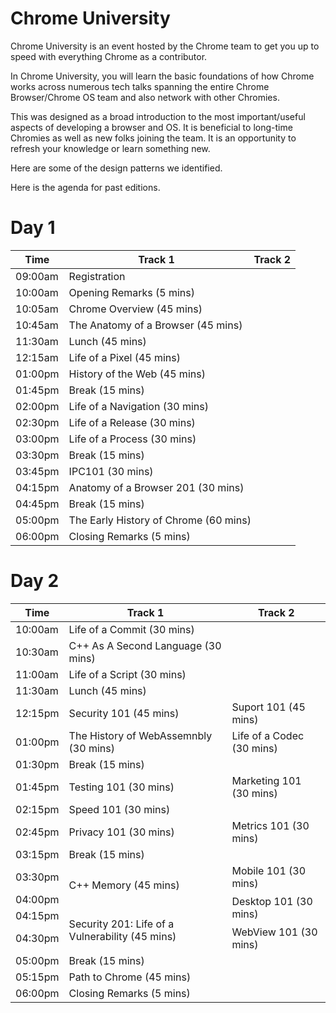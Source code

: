 # Chrome University

Chrome University is an event hosted by the Chrome team to get you up to speed with everything Chrome as a contributor. 

In Chrome University, you will learn the basic foundations of how Chrome works across numerous tech talks spanning the entire Chrome Browser/Chrome OS team and also network with other Chromies. 

This was designed as a broad introduction to the most important/useful aspects of developing a browser and OS. It is beneficial to long-time Chromies as well as new folks joining the team. It is an opportunity to refresh your knowledge or learn something new.

Here are some of the design patterns we identified.

Here is the agenda for past editions.

# Day 1

<table>
    <thead>
        <tr>
            <th>Time</th>
            <th>Track 1</th>
            <th>Track 2</th>
        </tr>
    </thead>
    <tbody>
        <tr>
            <td>09:00am</td>
            <td colspan=2>Registration</td>
        </tr>
        <tr>
            <td>10:00am</td>
            <td colspan=2>Opening Remarks (5 mins)</td>
        </tr>
        <tr>
            <td>10:05am</td>
            <td colspan=2>Chrome Overview (45 mins)</td>
        </tr>
        <tr>
            <td>10:45am</td>
            <td>The Anatomy of a Browser (45 mins)</td>
            <td></td>
        </tr>
        <tr>
            <td>11:30am</td>
            <td colspan=2>Lunch (45 mins)</td>
        </tr>
        <tr>
            <td>12:15am</td>
            <td>Life of a Pixel (45 mins)</td>
            <td></td>
        </tr>
        <tr>
            <td>01:00pm</td>
            <td>History of the Web (45 mins)</td>
            <td></td>
        </tr>
        <tr>
            <td>01:45pm</td>
            <td colspan=2>Break (15 mins)</td>
        </tr>
        <tr>
            <td>02:00pm</td>
            <td>Life of a Navigation (30 mins)</td>
            <td></td>
        </tr>
        <tr>
            <td>02:30pm</td>
            <td>Life of a Release (30 mins)</td>
            <td></td>
        </tr>
        <tr>
            <td>03:00pm</td>
            <td>Life of a Process (30 mins)</td>
            <td></td>
        </tr>
        <tr>
            <td>03:30pm</td>
            <td colspan=2>Break (15 mins)</td>
        </tr>
        <tr>
            <td>03:45pm</td>
            <td>IPC101 (30 mins)</td>
            <td></td>
        </tr>
        <tr>
            <td>04:15pm</td>
            <td>Anatomy of a Browser 201 (30 mins)</td>
            <td></td>
        </tr>
        <tr>
            <td>04:45pm</td>
            <td colspan=2>Break (15 mins)</td>
        </tr>
        <tr>
            <td>05:00pm</td>
            <td colspan=2>The Early History of Chrome (60 mins)</td>
        </tr>
        <tr>
            <td>06:00pm</td>
            <td colspan=2>Closing Remarks (5 mins)</td>
        </tr>
    </tbody>
</table>

# Day 2

<table>
    <thead>
        <tr>
            <th>Time</th>
            <th>Track 1</th>
            <th>Track 2</th>
        </tr>
    </thead>
    <tbody>
        <tr>
            <td>10:00am</td>
            <td>Life of a Commit (30 mins)</td>
            <td></td>
        </tr>
        <tr>
            <td>10:30am</td>
            <td>C++ As A Second Language (30 mins)</td>
            <td></td>
        </tr>
        <tr>
            <td>11:00am</td>
            <td>Life of a Script (30 mins)</td>
            <td></td>
        </tr>
        <tr>
            <td>11:30am</td>
            <td colspan=2>Lunch (45 mins)</td>
        </tr>
        <tr>
            <td>12:15pm</td>
            <td>Security 101 (45 mins)</td>
            <td>Suport 101 (45 mins)</td>
        </tr>
        <tr>
            <td>01:00pm</td>
            <td>The History of WebAssemnbly (30 mins)</td>
            <td>Life of a Codec (30 mins)</td>
        </tr>
        <tr>
            <td>01:30pm</td>
            <td colspan=2>Break (15 mins)</td>
        </tr>
        <tr>
            <td>01:45pm</td>
            <td>Testing 101 (30 mins)</td>
            <td>Marketing 101 (30 mins)</td>
        </tr>
        <tr>
            <td>02:15pm</td>
            <td>Speed 101 (30 mins)</td>
            <td></td>
        </tr>
        <tr>
            <td>02:45pm</td>
            <td>Privacy 101 (30 mins)</td>
            <td>Metrics 101 (30 mins)</td>
        </tr>
        <tr>
            <td>03:15pm</td>
            <td colspan=2>Break (15 mins)</td>
        </tr>
        <tr>
            <td>03:30pm</td>
            <td rowspan=2>C++ Memory (45 mins)</td>
            <td>Mobile 101 (30 mins)</td>
        </tr>
        <tr>
            <td>04:00pm</td>
            <td rowspan=2>Desktop 101 (30 mins)</td>
        </tr>
        <tr>
            <td>04:15pm</td>
            <td rowspan=2>Security 201: Life of a Vulnerability (45 mins)</td>
        </tr>
        <tr>
            <td>04:30pm</td>
            <td>WebView 101 (30 mins)</td>
        </tr>
        <tr>
            <td>05:00pm</td>
            <td colspan=2>Break (15 mins)</td>
        </tr>
        <tr>
            <td>05:15pm</td>
            <td colspan=2>Path to Chrome (45 mins)</td>
        </tr>
        <tr>
            <td>06:00pm</td>
            <td colspan=2>Closing Remarks (5 mins)</td>
        </tr>
    </tbody>
</table>
